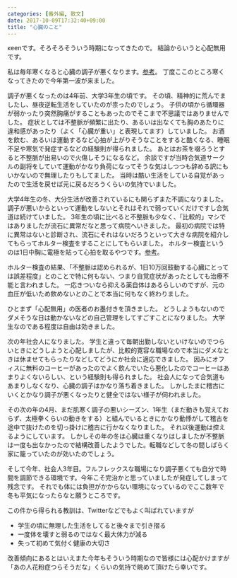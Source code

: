 ```yaml
---
categories: [番外編, 散文]
date: 2017-10-09T17:32:40+09:00
title: "心臓のこと"
---
```


κeenです。そろそろそういう時期になってきたので。
結論からいうと心配無用です。

<!--more-->

私は毎年寒くなると心臓の調子が悪くなります。[参考](https://twitter.com/search?f=tweets&vertical=default&q=from%3Ablackenedgold%20%E5%BF%83%E8%87%93&src=typd)。
丁度ここのところ寒くなってきたので今年第一波が来ました。

調子が悪くなったのは4年前、大学3年生の頃です。
その頃、精神的に荒んでましたし、昼夜逆転生活をしていたのが祟ったのでしょう。
子供の頃から循環器が弱かったり突然胸痛がすることもあったのでそこまで不思議ではありませんでした。
症状としては不整脈が頻繁に出たり、あるいは出なくても胸のあたりに違和感があったり（よく「心臓が重い」と表現してます）していました。
お酒を飲む、あるいは運動するなど心拍が上がりそうなことをすると酷くなる、睡眠不足や寒気で発症するなどの経験則が得られました。
あとはお茶を啜ろうとすると不整脈が出易いので火傷しそうになるなど。
余談ですが当時合気道サークルの副将をしていて運動がかなり負荷になってそうな気はしつつも辞める訳にもいかないので無理したりもしてました。
当時は酷い生活をしている自覚があったので生活を戻せば元に戻るだろうくらいの気持でいました。

大学4年生の冬、大分生活が改善されているにも関らずまた不調になりました。
調子が悪いからといって運動をしないとそれはそれで弱っていくだけですし合気道は続けていました。
3年生の頃に比べると不整脈も少なく、「比較的」マシではありましたが流石に異常だなと思って病院へいきました。
最初の病院では特に異常はないと診断され、流石にそれはないだろうといって大きな病院を紹介してもらってホルター検査をすることにしてもらいました。
ホルター検査というのは1日中胸に電極を貼って心拍を取るやつです。[参考](https://www.google.co.jp/search?q=%E3%83%9B%E3%83%AB%E3%82%BF%E3%83%BC%E6%A4%9C%E6%9F%BB&safe=off&client=ubuntu&hs=YbW&channel=fs&dcr=0&source=lnms&tbm=isch&sa=X&ved=0ahUKEwjnl9CEl-PWAhXBjpQKHeGTDeUQ_AUICigB&biw=1920&bih=981)。

ホルター検査の結果、「不整脈は認められるが、1日10万回鼓動する心臓にとっては誤差程度」とのことで特に何もない、つまり自覚症状があったとしても治療不能と言われました。
一応きついなら抑える薬自体はあるらしいのですが、元の血圧が低いため飲めないとのことで本当に何もなく終わりました。

ひとまず「心配無用」の医者のお墨付きを頂きました。
どうしようもないのでダメそうな日は動かないなどの自己管理をしてすごすことになりました。
大学生なのである程度は自由は効きました。

次の年社会人になりました。
学生と違って毎朝出勤しないといけないのでつらいときにどうしようと心配しましたが、比較的寛容な職場なので本当にダメなときは休ませてもらったりなどしてどうにか社会に適応できました。
因みにオフィスに無料のコーヒーがあったのでよく飲んでいたら悪化したのでコーヒーはあまりよくないらしい、という経験則も得られました。
社会人になって合気道もあまりしなくなり、心臓の調子はかなり落ち着きました。
しかしたまに稽古にいくとかなり調子が悪くなったりと健全ではない様子が伺われました。

その次の年の4月、まだ肌寒く調子の悪いシーズン、1年生（まだ動きも覚えておらず、太極拳くらいの動きをする）と組んでいるときにかなり動悸がして稽古を途中で抜けたのを切っ掛けに稽古に行かなくなりました。
それ以後運動は控えるようにしています。
しかしその年の冬は心臓は重くなりはしましたが不整脈は一度も出なかったので結構改善したようでした。転職などして冬の間しばらく家に籠っていたのが効いたのでしょう。

そして今年、社会人3年目。フルフレックスな職場になり調子悪くても自分で時間を調節できる環境です。今年こそ完治かと思っていましたが発症してしまって残念です。
それでも体には負担がかからない環境になっているのでここ数年で冬も平気になったらなと願うところです。

この件から得られる教訓は、Twitterなどでもよく叫ばれていますが

* 学生の頃に無理した生活をしてると後々まで引き摺る
* 一度体を壊すと弱るのではなく最大体力が減る
* 失って初めて気付く健康の大切さ

改善傾向にあるとはいえまた今年もそういう時期なので皆様には心配かけますが「あの人花粉症つらそうだな」くらいの気持で眺めて頂けたら幸いです。
